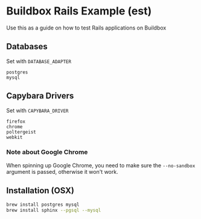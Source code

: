# Buildbox Rails Example (est)


Use this as a guide on how to test Rails applications on Buildbox

## Databases

Set with `DATABASE_ADAPTER`

```
postgres
mysql
```

## Capybara Drivers

Set with `CAPYBARA_DRIVER`

```
firefox
chrome
poltergeist
webkit
```

### Note about Google Chrome

When spinning up Google Chrome, you need to make sure the `--no-sandbox` argument is passed, otherwise it won't work.

## Installation (OSX)

```bash
brew install postgres mysql
brew install sphinx --pgsql --mysql
```
